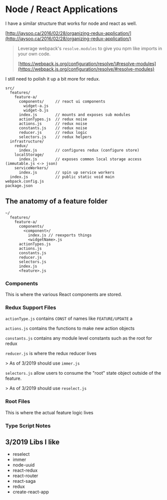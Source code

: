 # Node / React Applications

I have a similar structure that works for node and react as well.

[http://jaysoo.ca/2016/02/28/organizing-redux-application/](http://jaysoo.ca/2016/02/28/organizing-redux-application/)

> Leverage webpack's `resolve.modules` to give you npm like imports in your own code.
>
> [https://webpack.js.org/configuration/resolve/\#resolve-modules](https://webpack.js.org/configuration/resolve/#resolve-modules)

I still need to polish it up a bit more for redux.

```text
src/
  features/
    feature-a/
      components/     // react ui components
        widget-a.js
        widget-b.js
      index.js        // mounts and exposes sub modules
      actionTypes.js  // redux noise
      actions.js      // redux noise
      constants.js    // redux noise
      reducer.js      // redux logic
      selectors.js    // redux helpers
  infrastructure/
    redux/
      index.js        // configures redux (configure store)
    localStorage/
      index.js        // exposes common local storage access (immutable.js <-> json)
    serviceWorkers/
      index.js        // spin up service workers
  index.js            // public static void main
webpack.config.js
package.json
```

## The anatomy of a feature folder

```text
~/
  features/
    feature-a/
      components/
        <component>/
          index.js // reexports things
          <widgetName>.js
      actionTypes.js
      actions.js
      constants.js
      reducer.js
      selectors.js
      index.js
      <feature>.js
```

### Components

This is where the various React components are stored.

### Redux Support Files

`actionType.js` contains `CONST` of names like `FEATURE/UPDATE` a

`actions.js` contains the functions to make new action objects

`constants.js` contains any module level constants such as the root for redux

`reducer.js` is where the redux reducer lives

 &gt; As of 3/2019 should use `immer.js` 

`selectors.js` allow users to consume the "root" state object outside of the feature.

&gt; As of 3/2019 should use `reselect.js` 

### Root Files

This is where the actual feature logic lives

### Type Script Notes

## 3/2019 Libs I like

* reselect
* immer
* node-uuid
* react-redux 
* react-router
* react-saga
* redux
* create-react-app

